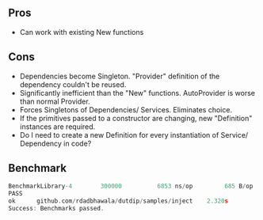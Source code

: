 ## Pros
* Can work with existing New functions

## Cons
* Dependencies become Singleton. "Provider" definition of the dependency couldn't be reused.
* Significantly inefficient than the "New" functions. AutoProvider is worse than normal Provider.
* Forces Singletons of Dependencies/ Services. Eliminates choice.
* If the primitives passed to a constructor are changing, new "Definition" instances are required.
* Do I need to create a new Definition for every instantiation of Service/ Dependency in code?

## Benchmark
```go
BenchmarkLibrary-4   	  300000	      6853 ns/op	     685 B/op	      14 allocs/op
PASS
ok  	github.com/rdadbhawala/dutdip/samples/inject	2.320s
Success: Benchmarks passed.
```
